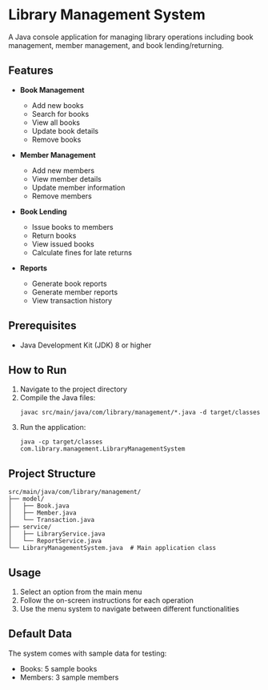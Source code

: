 # Library Management System

A Java console application for managing library operations including book management, member management, and book lending/returning.

## Features

- **Book Management**
  - Add new books
  - Search for books
  - View all books
  - Update book details
  - Remove books

- **Member Management**
  - Add new members
  - View member details
  - Update member information
  - Remove members

- **Book Lending**
  - Issue books to members
  - Return books
  - View issued books
  - Calculate fines for late returns

- **Reports**
  - Generate book reports
  - Generate member reports
  - View transaction history

## Prerequisites

- Java Development Kit (JDK) 8 or higher

## How to Run

1. Navigate to the project directory
2. Compile the Java files:
   ```
   javac src/main/java/com/library/management/*.java -d target/classes
   ```
3. Run the application:
   ```
   java -cp target/classes com.library.management.LibraryManagementSystem
   ```

## Project Structure

```
src/main/java/com/library/management/
├── model/
│   ├── Book.java
│   ├── Member.java
│   └── Transaction.java
├── service/
│   ├── LibraryService.java
│   └── ReportService.java
└── LibraryManagementSystem.java  # Main application class
```

## Usage

1. Select an option from the main menu
2. Follow the on-screen instructions for each operation
3. Use the menu system to navigate between different functionalities

## Default Data

The system comes with sample data for testing:
- Books: 5 sample books
- Members: 3 sample members
